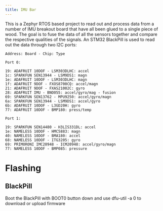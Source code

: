 ```yaml
---
title: IMU Bar
---
```


This is a Zephyr RTOS based project to read out and process data from a
number of IMU breakout board that have all been glued to a single piece
of wood. The goal is to fuse the data of all the sensors together and
compare the respective qualities of the signals. An STM32 BlackPill is
used to read out the data through two I2C ports:

    Address: Board - Chip: Type

    Port 0:

    19: ADAFRUIT 10DOF - LSM303DLHC: accel
    1c: SPARKFUN SEN13944 - LSM9DS1: magn
    1e: ADAFRUIT 10DOF - LSM303DLHC: magn
    1f: ADAFRUIT 9DOF - FXOS8700CQ: accel/magn
    21: ADAFRUIT 9DOF - FXAS21002C: gyro
    28: ADAFRUIT IMU - BNO055: accel/gyro/mag - fusion
    69: SPARKFUN SEN13762 - MPU9250: accel/gyro/magn
    6a: SPARKFUN SEN13944 - LSM9DS1: accel/gyro
    6b: ADAFRUIT 10DOF - L3GD20H: gyro
    77: ADAFRUIT 10DOF - BMP180: press/temp

    Port 1:

    19: SPARKFUN SEN14480 - H3LIS331DL: accel
    1e: NAMELESS 10DOF - HMC5883: magn
    40: NAMELESS 10DOF - BMA180: accel
    68: NAMELESS 10DOF - ITG3205: gyro
    69: PRIMORONI IMC20948 - ICM20948: accel/gyro/magn
    77: NAMELESS 10DOF - BMP085: pressure

# Flashing

## BlackPill

Boot the BlackPill with BOOT0 button down and use dfu-util -a 0 to
download or upload firmware
